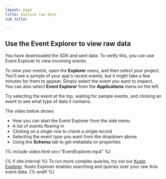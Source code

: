 ```yaml
---
layout: page
title: Explore raw data 
sub_title:

---
```


## Use the Event Explorer to view raw data

You have downloaded the SDK and sent data. To verify this, you can use Event Explorer to view incoming events. 

To view your events, open the **Explorer** menu, and then select your project. You'll see a sample of your app's recent events, but it might take a few minutes for them to appear. Simply select the event you want to inspect.
You can also select **Event Explorer** from the **Applications** menu on the left.

Try selecting the event at the top, waiting for sample events, and clicking an event to see what type of data it contains.

The video below shows

- How you can start the Event Explorer from the side menu
- A list of events flowing in
- Clicking on a single row to check a single record
- Selecting the event type you want from the dropdown above
- Using the **Schema** tab to get metadata on properties

{% include video.html src="EventExplorer.mp4" %}

{% if site.internal %}
To run more complex queries, try out our [Kusto Explorer](/developers/how-to/kusto-explorer-get-started/). 
Kusto Explorer enables searching and queries over your raw Aria event data.
{% endif %}
